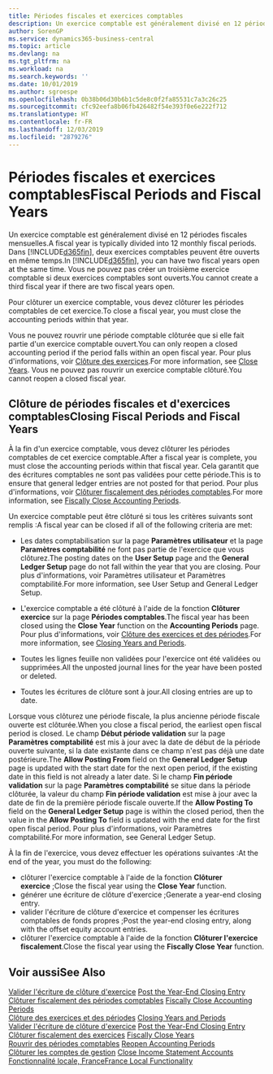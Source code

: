 ```yaml
---
title: Périodes fiscales et exercices comptables
description: Un exercice comptable est généralement divisé en 12 périodes fiscales mensuelles. Dans Business Central, deux exercices comptables peuvent être ouverts en même temps.
author: SorenGP
ms.service: dynamics365-business-central
ms.topic: article
ms.devlang: na
ms.tgt_pltfrm: na
ms.workload: na
ms.search.keywords: ''
ms.date: 10/01/2019
ms.author: sgroespe
ms.openlocfilehash: 0b38b06d30b6b1c5de8c0f2fa85531c7a3c26c25
ms.sourcegitcommit: cfc92eefa8b06fb426482f54e393f0e6e222f712
ms.translationtype: HT
ms.contentlocale: fr-FR
ms.lasthandoff: 12/03/2019
ms.locfileid: "2879276"
---
```

# <a name="fiscal-periods-and-fiscal-years"></a><span data-ttu-id="0b02e-104">Périodes fiscales et exercices comptables</span><span class="sxs-lookup"><span data-stu-id="0b02e-104">Fiscal Periods and Fiscal Years</span></span>
<span data-ttu-id="0b02e-105">Un exercice comptable est généralement divisé en 12 périodes fiscales mensuelles.</span><span class="sxs-lookup"><span data-stu-id="0b02e-105">A fiscal year is typically divided into 12 monthly fiscal periods.</span></span> <span data-ttu-id="0b02e-106">Dans [!INCLUDE[d365fin](../../includes/d365fin_md.md)], deux exercices comptables peuvent être ouverts en même temps.</span><span class="sxs-lookup"><span data-stu-id="0b02e-106">In [!INCLUDE[d365fin](../../includes/d365fin_md.md)], you can have two fiscal years open at the same time.</span></span> <span data-ttu-id="0b02e-107">Vous ne pouvez pas créer un troisième exercice comptable si deux exercices comptables sont ouverts.</span><span class="sxs-lookup"><span data-stu-id="0b02e-107">You cannot create a third fiscal year if there are two fiscal years open.</span></span>  

<span data-ttu-id="0b02e-108">Pour clôturer un exercice comptable, vous devez clôturer les périodes comptables de cet exercice.</span><span class="sxs-lookup"><span data-stu-id="0b02e-108">To close a fiscal year, you must close the accounting periods within that year.</span></span>  

<span data-ttu-id="0b02e-109">Vous ne pouvez rouvrir une période comptable clôturée que si elle fait partie d'un exercice comptable ouvert.</span><span class="sxs-lookup"><span data-stu-id="0b02e-109">You can only reopen a closed accounting period if the period falls within an open fiscal year.</span></span> <span data-ttu-id="0b02e-110">Pour plus d'informations, voir [Clôture des exercices](how-to-close-years.md).</span><span class="sxs-lookup"><span data-stu-id="0b02e-110">For more information, see [Close Years](how-to-close-years.md).</span></span> <span data-ttu-id="0b02e-111">Vous ne pouvez pas rouvrir un exercice comptable clôturé.</span><span class="sxs-lookup"><span data-stu-id="0b02e-111">You cannot reopen a closed fiscal year.</span></span>  

## <a name="closing-fiscal-periods-and-fiscal-years"></a><span data-ttu-id="0b02e-112">Clôture de périodes fiscales et d'exercices comptables</span><span class="sxs-lookup"><span data-stu-id="0b02e-112">Closing Fiscal Periods and Fiscal Years</span></span>  
<span data-ttu-id="0b02e-113">À la fin d'un exercice comptable, vous devez clôturer les périodes comptables de cet exercice comptable.</span><span class="sxs-lookup"><span data-stu-id="0b02e-113">After a fiscal year is complete, you must close the accounting periods within that fiscal year.</span></span> <span data-ttu-id="0b02e-114">Cela garantit que des écritures comptables ne sont pas validées pour cette période.</span><span class="sxs-lookup"><span data-stu-id="0b02e-114">This is to ensure that general ledger entries are not posted for that period.</span></span> <span data-ttu-id="0b02e-115">Pour plus d'informations, voir [Clôturer fiscalement des périodes comptables](how-to-fiscally-close-years.md).</span><span class="sxs-lookup"><span data-stu-id="0b02e-115">For more information, see [Fiscally Close Accounting Periods](how-to-fiscally-close-years.md).</span></span>  

<span data-ttu-id="0b02e-116">Un exercice comptable peut être clôturé si tous les critères suivants sont remplis :</span><span class="sxs-lookup"><span data-stu-id="0b02e-116">A fiscal year can be closed if all of the following criteria are met:</span></span>  

- <span data-ttu-id="0b02e-117">Les dates comptabilisation sur la page **Paramètres utilisateur** et la page **Paramètres comptabilité** ne font pas partie de l'exercice que vous clôturez.</span><span class="sxs-lookup"><span data-stu-id="0b02e-117">The posting dates on the **User Setup** page and the **General Ledger Setup** page do not fall within the year that you are closing.</span></span> <span data-ttu-id="0b02e-118">Pour plus d'informations, voir Paramètres utilisateur et Paramètres comptabilité.</span><span class="sxs-lookup"><span data-stu-id="0b02e-118">For more information, see User Setup and General Ledger Setup.</span></span>  

- <span data-ttu-id="0b02e-119">L'exercice comptable a été clôturé à l'aide de la fonction **Clôturer exercice** sur la page **Périodes comptables**.</span><span class="sxs-lookup"><span data-stu-id="0b02e-119">The fiscal year has been closed using the **Close Year** function on the **Accounting Periods** page.</span></span> <span data-ttu-id="0b02e-120">Pour plus d'informations, voir [Clôture des exercices et des périodes](../../year-close-years-periods.md).</span><span class="sxs-lookup"><span data-stu-id="0b02e-120">For more information, see [Closing Years and Periods](../../year-close-years-periods.md).</span></span>  

- <span data-ttu-id="0b02e-121">Toutes les lignes feuille non validées pour l'exercice ont été validées ou supprimées.</span><span class="sxs-lookup"><span data-stu-id="0b02e-121">All the unposted journal lines for the year have been posted or deleted.</span></span>  

- <span data-ttu-id="0b02e-122">Toutes les écritures de clôture sont à jour.</span><span class="sxs-lookup"><span data-stu-id="0b02e-122">All closing entries are up to date.</span></span>  

<span data-ttu-id="0b02e-123">Lorsque vous clôturez une période fiscale, la plus ancienne période fiscale ouverte est clôturée.</span><span class="sxs-lookup"><span data-stu-id="0b02e-123">When you close a fiscal period, the earliest open fiscal period is closed.</span></span> <span data-ttu-id="0b02e-124">Le champ **Début période validation** sur la page **Paramètres comptabilité** est mis à jour avec la date de début de la période ouverte suivante, si la date existante dans ce champ n'est pas déjà une date postérieure.</span><span class="sxs-lookup"><span data-stu-id="0b02e-124">The **Allow Posting From** field on the **General Ledger Setup** page is updated with the start date for the next open period, if the existing date in this field is not already a later date.</span></span> <span data-ttu-id="0b02e-125">Si le champ **Fin période validation** sur la page **Paramètres comptabilité** se situe dans la période clôturée, la valeur du champ **Fin période validation** est mise à jour avec la date de fin de la première période fiscale ouverte.</span><span class="sxs-lookup"><span data-stu-id="0b02e-125">If the **Allow Posting To** field on the **General Ledger Setup** page is within the closed period, then the value in the **Allow Posting To** field is updated with the end date for the first open fiscal period.</span></span> <span data-ttu-id="0b02e-126">Pour plus d'informations, voir Paramètres comptabilité.</span><span class="sxs-lookup"><span data-stu-id="0b02e-126">For more information, see General Ledger Setup.</span></span>  

<span data-ttu-id="0b02e-127">À la fin de l'exercice, vous devez effectuer les opérations suivantes :</span><span class="sxs-lookup"><span data-stu-id="0b02e-127">At the end of the year, you must do the following:</span></span>  

- <span data-ttu-id="0b02e-128">clôturer l'exercice comptable à l'aide de la fonction **Clôturer exercice** ;</span><span class="sxs-lookup"><span data-stu-id="0b02e-128">Close the fiscal year using the **Close Year** function.</span></span>  
- <span data-ttu-id="0b02e-129">générer une écriture de clôture d'exercice ;</span><span class="sxs-lookup"><span data-stu-id="0b02e-129">Generate a year-end closing entry.</span></span>  
- <span data-ttu-id="0b02e-130">valider l'écriture de clôture d'exercice et compenser les écritures comptables de fonds propres ;</span><span class="sxs-lookup"><span data-stu-id="0b02e-130">Post the year-end closing entry, along with the offset equity account entries.</span></span>  
- <span data-ttu-id="0b02e-131">clôturer l'exercice comptable à l'aide de la fonction **Clôturer l'exercice fiscalement**.</span><span class="sxs-lookup"><span data-stu-id="0b02e-131">Close the fiscal year using the **Fiscally Close Year** function.</span></span>  

## <a name="see-also"></a><span data-ttu-id="0b02e-132">Voir aussi</span><span class="sxs-lookup"><span data-stu-id="0b02e-132">See Also</span></span>  
 <span data-ttu-id="0b02e-133">[Valider l'écriture de clôture d'exercice](how-to-post-the-year-end-closing-entry.md) </span><span class="sxs-lookup"><span data-stu-id="0b02e-133">[Post the Year-End Closing Entry](how-to-post-the-year-end-closing-entry.md) </span></span>  
 <span data-ttu-id="0b02e-134">[Clôturer fiscalement des périodes comptables](how-to-fiscally-close-accounting-periods.md) </span><span class="sxs-lookup"><span data-stu-id="0b02e-134">[Fiscally Close Accounting Periods](how-to-fiscally-close-accounting-periods.md) </span></span>  
 <span data-ttu-id="0b02e-135">[Clôture des exercices et des périodes](../../year-close-years-periods.md) </span><span class="sxs-lookup"><span data-stu-id="0b02e-135">[Closing Years and Periods](../../year-close-years-periods.md) </span></span>  
 <span data-ttu-id="0b02e-136">[Valider l'écriture de clôture d'exercice](how-to-post-the-year-end-closing-entry.md) </span><span class="sxs-lookup"><span data-stu-id="0b02e-136">[Post the Year-End Closing Entry](how-to-post-the-year-end-closing-entry.md) </span></span>  
 <span data-ttu-id="0b02e-137">[Clôturer fiscalement des exercices](how-to-fiscally-close-years.md) </span><span class="sxs-lookup"><span data-stu-id="0b02e-137">[Fiscally Close Years](how-to-fiscally-close-years.md) </span></span>  
 <span data-ttu-id="0b02e-138">[Rouvrir des périodes comptables](how-to-reopen-accounting-periods.md) </span><span class="sxs-lookup"><span data-stu-id="0b02e-138">[Reopen Accounting Periods](how-to-reopen-accounting-periods.md) </span></span>  
 <span data-ttu-id="0b02e-139">[Clôturer les comptes de gestion](how-to-close-income-statement-accounts.md) </span><span class="sxs-lookup"><span data-stu-id="0b02e-139">[Close Income Statement Accounts](how-to-close-income-statement-accounts.md) </span></span>  
 [<span data-ttu-id="0b02e-140">Fonctionnalité locale, France</span><span class="sxs-lookup"><span data-stu-id="0b02e-140">France Local Functionality</span></span>](france-local-functionality.md)
